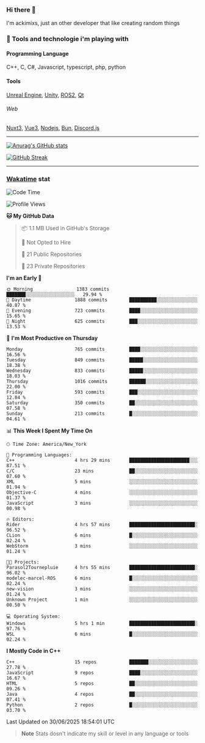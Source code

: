 ### Hi there 👋

I'm ackimixs, just an other developer that like creating random things

### 🧰 Tools and technologie i'm playing with

#### Programming Language
C++, C, C#, Javascript, typescript, php, python

#### Tools
[Unreal Engine](https://www.unrealengine.com), [Unity](https://unity.com/), [ROS2](https://ros.org/), [Qt](https://www.qt.io/)

###### Web
[Nuxt3](https://nuxt.com/), [Vue3](https://vuejs.org/), [Nodejs](https://nodejs.org), [Bun](https://bun.sh/), [Discord.js](https://discord.js.org/)

---

[![Anurag's GitHub stats](https://github-readme-stats.vercel.app/api?username=ackimixs&show_icons=true&theme=github_dark&count_private=true)](https://github.com/anuraghazra/github-readme-stats)

[![GitHub Streak](https://github-readme-streak-stats.herokuapp.com?user=Ackimixs&theme=github-dark-blue&date_format=j%20M%5B%20Y%5D&mode=weekly)](https://git.io/streak-stats)

---
 
 ### [Wakatime](https://wakatime.com/) stat

<!--START_SECTION:waka-->
![Code Time](http://img.shields.io/badge/Code%20Time-1%2C715%20hrs%2053%20mins-blue)

![Profile Views](http://img.shields.io/badge/Profile%20Views-0-blue)

**🐱 My GitHub Data** 

> 📦 1.1 MB Used in GitHub's Storage 
 > 
> 🚫 Not Opted to Hire
 > 
> 📜 21 Public Repositories 
 > 
> 🔑 23 Private Repositories 
 > 
**I'm an Early 🐤** 

```text
🌞 Morning                1383 commits        ███████░░░░░░░░░░░░░░░░░░   29.94 % 
🌆 Daytime                1888 commits        ██████████░░░░░░░░░░░░░░░   40.87 % 
🌃 Evening                723 commits         ████░░░░░░░░░░░░░░░░░░░░░   15.65 % 
🌙 Night                  625 commits         ███░░░░░░░░░░░░░░░░░░░░░░   13.53 % 
```
📅 **I'm Most Productive on Thursday** 

```text
Monday                   765 commits         ████░░░░░░░░░░░░░░░░░░░░░   16.56 % 
Tuesday                  849 commits         █████░░░░░░░░░░░░░░░░░░░░   18.38 % 
Wednesday                833 commits         █████░░░░░░░░░░░░░░░░░░░░   18.03 % 
Thursday                 1016 commits        ██████░░░░░░░░░░░░░░░░░░░   22.00 % 
Friday                   593 commits         ███░░░░░░░░░░░░░░░░░░░░░░   12.84 % 
Saturday                 350 commits         ██░░░░░░░░░░░░░░░░░░░░░░░   07.58 % 
Sunday                   213 commits         █░░░░░░░░░░░░░░░░░░░░░░░░   04.61 % 
```


📊 **This Week I Spent My Time On** 

```text
🕑︎ Time Zone: America/New_York

💬 Programming Languages: 
C++                      4 hrs 29 mins       ██████████████████████░░░   87.51 % 
C/C                      23 mins             ██░░░░░░░░░░░░░░░░░░░░░░░   07.60 % 
XML                      5 mins              ░░░░░░░░░░░░░░░░░░░░░░░░░   01.94 % 
Objective-C              4 mins              ░░░░░░░░░░░░░░░░░░░░░░░░░   01.37 % 
JavaScript               3 mins              ░░░░░░░░░░░░░░░░░░░░░░░░░   00.98 % 

🔥 Editors: 
Rider                    4 hrs 57 mins       ████████████████████████░   96.52 % 
CLion                    6 mins              █░░░░░░░░░░░░░░░░░░░░░░░░   02.24 % 
WebStorm                 3 mins              ░░░░░░░░░░░░░░░░░░░░░░░░░   01.24 % 

🐱‍💻 Projects: 
Parasol2Tournepluie      4 hrs 55 mins       ████████████████████████░   96.02 % 
modelec-marcel-ROS       6 mins              █░░░░░░░░░░░░░░░░░░░░░░░░   02.24 % 
new-vision               3 mins              ░░░░░░░░░░░░░░░░░░░░░░░░░   01.24 % 
Unknown Project          1 min               ░░░░░░░░░░░░░░░░░░░░░░░░░   00.50 % 

💻 Operating System: 
Windows                  5 hrs 1 min         ████████████████████████░   97.76 % 
WSL                      6 mins              █░░░░░░░░░░░░░░░░░░░░░░░░   02.24 % 
```

**I Mostly Code in C++** 

```text
C++                      15 repos            ███████░░░░░░░░░░░░░░░░░░   27.78 % 
JavaScript               9 repos             ████░░░░░░░░░░░░░░░░░░░░░   16.67 % 
HTML                     5 repos             ██░░░░░░░░░░░░░░░░░░░░░░░   09.26 % 
Java                     4 repos             ██░░░░░░░░░░░░░░░░░░░░░░░   07.41 % 
Python                   2 repos             █░░░░░░░░░░░░░░░░░░░░░░░░   03.70 % 
```




 Last Updated on 30/06/2025 18:54:01 UTC
<!--END_SECTION:waka-->

> **Note**
> Stats dosn't indicate my skill or level in any language or tools
